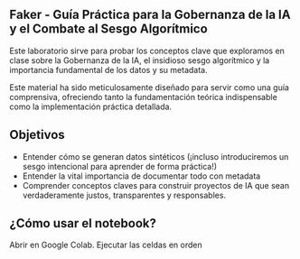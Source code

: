 ## Faker - Guía Práctica para la Gobernanza de la IA y el Combate al Sesgo Algorítmico

Este laboratorio sirve para probar los conceptos clave que exploramos en clase sobre la Gobernanza de la IA, el insidioso sesgo algorítmico y la importancia fundamental de los datos y su metadata.

Este material ha sido meticulosamente diseñado para servir como una guía comprensiva, ofreciendo tanto la fundamentación teórica indispensable como la implementación práctica detallada.
 
## Objetivos
 - Entender cómo se generan datos sintéticos (¡incluso introduciremos un sesgo intencional para aprender de forma práctica!)
 - Entender la vital importancia de documentar todo con metadata
 - Comprender conceptos claves para construir proyectos de IA que sean verdaderamente justos, transparentes y responsables.
 

 
## ¿Cómo usar el notebook?
Abrir en Google Colab.
Ejecutar las celdas en orden





